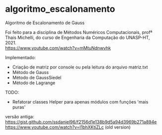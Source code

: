 # algoritmo_escalonamento
Algoritmo de Escalonamento de Gauss

Foi feito para a disciplina de Métodos Numéricos Computacionais, profª Thais Michelli, do curso de Engenharia da Computação do UNASP-HT, 2021.<br>
https://www.youtube.com/watch?v=mMtuNdnwvhk

Implementado:
- Criação de matriz por console ou pela leitura do arquivo matriz.txt
- Método de Gauss
- Método de GaussSiedel
- Método de Lagrange

TODO:
+ Refatorar classes Helper para apenas módulos com funções 'mais puras'


versão antiga:<br>
https://gist.github.com/ssdaniel96/f2156d1e138b9d5a94d3969b271a894e<br>
https://www.youtube.com/watch?v=I1bhXKtiZLc (old version)

